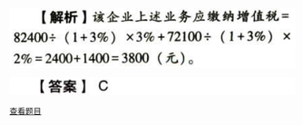 ![](79501273350ad5efc26abe8bba4137b1.png)

![](1019f808489a0200ea86a6fb69b19784.png)

[查看题目](../C02.增值税.本章真题.md#50-题目)


